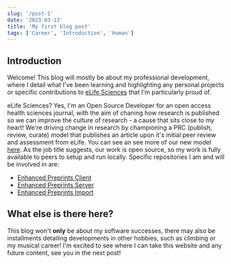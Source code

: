 ```yaml
---
slug: '/post-1'
date: '2023-03-13'
title: 'My first blog post'
tags: ['Career', 'Introduction', 'Human']
---
```


## Introduction

Welcome! This blog will mostly be about my professional development, where I detail what I've been learning and highlighting any personal projects or specific contributions to [eLife Sciences](https://github.com/elifesciences) that I'm particularly proud of.

eLife Sciences? Yes, I'm an Open Source Developer for an open access health sciences journal, with the aim of chaning how research is published so we can improve the culture of research - a cause that sits close to my heart! We're driving change in research by championing a PRC (publish, review, curate) model that publishes an article upon it's initial peer review and assessment from eLife. You can see an see more of our new model [here](https://elifesciences.org/peer-review-process). As the job title suggests, our work is open source, so my work is fully available to peers to setup and run locally. Specific repositories I am and will be involved in are:

- [Enhanced Preprints Client](https://github.com/elifesciences/enhanced-preprints-client)
- [Enhanced Preprints Server](https://github.com/elifesciences/enhanced-preprints-server)
- [Enhanced Preprints Import](https://github.com/elifesciences/enhanced-preprints-import)

## What else is there here?

This blog won't **only** be about my software successes, there may also be installments detailing developments in other hobbies, such as climbing or my musical career! I'm excited to see where I can take this website and any future content, see you in the next post!
